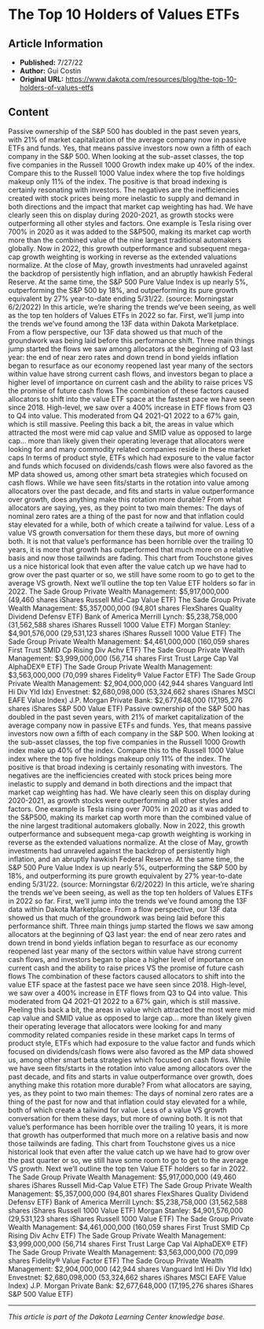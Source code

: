 # The Top 10 Holders of Values ETFs

## Article Information
- **Published:** 7/27/22
- **Author:** Gui Costin
- **Original URL:** https://www.dakota.com/resources/blog/the-top-10-holders-of-values-etfs

## Content

Passive ownership of the S&P 500 has doubled in the past seven years, with 21% of market capitalization of the average company now in passive ETFs and funds. Yes, that means passive investors now own a fifth of each company in the S&P 500. When looking at the sub-asset classes, the top five companies in the Russell 1000 Growth index make up 40% of the index. Compare this to the Russell 1000 Value index where the top five holdings makeup only 11% of the index. The positive is that broad indexing is certainly resonating with investors. The negatives are the inefficiencies created with stock prices being more inelastic to supply and demand in both directions and the impact that market cap weighting has had. We have clearly seen this on display during 2020-2021, as growth stocks were outperforming all other styles and factors. One example is Tesla rising over 700% in 2020 as it was added to the S&P500, making its market cap worth more than the combined value of the nine largest traditional automakers globally. Now in 2022, this growth outperformance and subsequent mega-cap growth weighting is working in reverse as the extended valuations normalize. At the close of May, growth investments had unraveled against the backdrop of persistently high inflation, and an abruptly hawkish Federal Reserve. At the same time, the S&P 500 Pure Value Index is up nearly 5%, outperforming the S&P 500 by 18%, and outperforming its pure growth equivalent by 27% year-to-date ending 5/31/22. (source: Morningstar 6/2/2022) In this article, we’re sharing the trends we’ve been seeing, as well as the top ten holders of Values ETFs in 2022 so far. First, we’ll jump into the trends we’ve found among the 13F data within Dakota Marketplace. From a flow perspective, our 13F data showed us that much of the groundwork was being laid before this performance shift. Three main things jump started the flows we saw among allocators at the beginning of Q3 last year: the end of near zero rates and down trend in bond yields inflation began to resurface as our economy reopened last year many of the sectors within value have strong current cash flows, and investors began to place a higher level of importance on current cash and the ability to raise prices VS the promise of future cash flows The combination of these factors caused allocators to shift into the value ETF space at the fastest pace we have seen since 2018. High-level, we saw over a 400% increase in ETF flows from Q3 to Q4 into value. This moderated from Q4 2021-Q1 2022 to a 67% gain, which is still massive. Peeling this back a bit, the areas in value which attracted the most were mid cap value and SMID value as opposed to large cap… more than likely given their operating leverage that allocators were looking for and many commodity related companies reside in these market caps In terms of product style, ETFs which had exposure to the value factor and funds which focused on dividends/cash flows were also favored as the MP data showed us, among other smart beta strategies which focused on cash flows. While we have seen fits/starts in the rotation into value among allocators over the past decade, and fits and starts in value outperformance over growth, does anything make this rotation more durable? From what allocators are saying, yes, as they point to two main themes: The days of nominal zero rates are a thing of the past for now and that inflation could stay elevated for a while, both of which create a tailwind for value. Less of a value VS growth conversation for them these days, but more of owning both. It is not that value’s performance has been horrible over the trailing 10 years, it is more that growth has outperformed that much more on a relative basis and now those tailwinds are fading. This chart from Touchstone gives us a nice historical look that even after the value catch up we have had to grow over the past quarter or so, we still have some room to go to get to the average VS growth. Next we’ll outline the top ten Value ETF holders so far in 2022. The Sade Group Private Wealth Management: $5,917,000,000 (49,460 shares iShares Russell Mid-Cap Value ETF) The Sade Group Private Wealth Management: $5,357,000,000 (94,801 shares FlexShares Quality Dividend Defensv ETF) Bank of America Merrill Lynch: $5,238,758,000 (31,562,588 shares iShares Russell 1000 Value ETF) Morgan Stanley: $4,901,576,000 (29,531,123 shares iShares Russell 1000 Value ETF) The Sade Group Private Wealth Management: $4,461,000,000 (160,059 shares First Trust SMID Cp Rising Div Achv ETF) The Sade Group Private Wealth Management: $3,999,000,000 (56,714 shares First Trust Large Cap Val AlphaDEX® ETF) The Sade Group Private Wealth Management: $3,563,000,000 (70,099 shares Fidelity® Value Factor ETF) The Sade Group Private Wealth Management: $2,904,000,000 (42,944 shares Vanguard Intl Hi Div Yld Idx) Envestnet: $2,680,098,000 (53,324,662 shares iShares MSCI EAFE Value Index) J.P. Morgan Private Bank: $2,677,648,000 (17,195,276 shares iShares S&P 500 Value ETF) Passive ownership of the S&P 500 has doubled in the past seven years, with 21% of market capitalization of the average company now in passive ETFs and funds. Yes, that means passive investors now own a fifth of each company in the S&P 500. When looking at the sub-asset classes, the top five companies in the Russell 1000 Growth index make up 40% of the index. Compare this to the Russell 1000 Value index where the top five holdings makeup only 11% of the index. The positive is that broad indexing is certainly resonating with investors. The negatives are the inefficiencies created with stock prices being more inelastic to supply and demand in both directions and the impact that market cap weighting has had. We have clearly seen this on display during 2020-2021, as growth stocks were outperforming all other styles and factors. One example is Tesla rising over 700% in 2020 as it was added to the S&P500, making its market cap worth more than the combined value of the nine largest traditional automakers globally. Now in 2022, this growth outperformance and subsequent mega-cap growth weighting is working in reverse as the extended valuations normalize. At the close of May, growth investments had unraveled against the backdrop of persistently high inflation, and an abruptly hawkish Federal Reserve. At the same time, the S&P 500 Pure Value Index is up nearly 5%, outperforming the S&P 500 by 18%, and outperforming its pure growth equivalent by 27% year-to-date ending 5/31/22. (source: Morningstar 6/2/2022) In this article, we’re sharing the trends we’ve been seeing, as well as the top ten holders of Values ETFs in 2022 so far. First, we’ll jump into the trends we’ve found among the 13F data within Dakota Marketplace. From a flow perspective, our 13F data showed us that much of the groundwork was being laid before this performance shift. Three main things jump started the flows we saw among allocators at the beginning of Q3 last year: the end of near zero rates and down trend in bond yields inflation began to resurface as our economy reopened last year many of the sectors within value have strong current cash flows, and investors began to place a higher level of importance on current cash and the ability to raise prices VS the promise of future cash flows The combination of these factors caused allocators to shift into the value ETF space at the fastest pace we have seen since 2018. High-level, we saw over a 400% increase in ETF flows from Q3 to Q4 into value. This moderated from Q4 2021-Q1 2022 to a 67% gain, which is still massive. Peeling this back a bit, the areas in value which attracted the most were mid cap value and SMID value as opposed to large cap… more than likely given their operating leverage that allocators were looking for and many commodity related companies reside in these market caps In terms of product style, ETFs which had exposure to the value factor and funds which focused on dividends/cash flows were also favored as the MP data showed us, among other smart beta strategies which focused on cash flows. While we have seen fits/starts in the rotation into value among allocators over the past decade, and fits and starts in value outperformance over growth, does anything make this rotation more durable? From what allocators are saying, yes, as they point to two main themes: The days of nominal zero rates are a thing of the past for now and that inflation could stay elevated for a while, both of which create a tailwind for value. Less of a value VS growth conversation for them these days, but more of owning both. It is not that value’s performance has been horrible over the trailing 10 years, it is more that growth has outperformed that much more on a relative basis and now those tailwinds are fading. This chart from Touchstone gives us a nice historical look that even after the value catch up we have had to grow over the past quarter or so, we still have some room to go to get to the average VS growth. Next we’ll outline the top ten Value ETF holders so far in 2022. The Sade Group Private Wealth Management: $5,917,000,000 (49,460 shares iShares Russell Mid-Cap Value ETF) The Sade Group Private Wealth Management: $5,357,000,000 (94,801 shares FlexShares Quality Dividend Defensv ETF) Bank of America Merrill Lynch: $5,238,758,000 (31,562,588 shares iShares Russell 1000 Value ETF) Morgan Stanley: $4,901,576,000 (29,531,123 shares iShares Russell 1000 Value ETF) The Sade Group Private Wealth Management: $4,461,000,000 (160,059 shares First Trust SMID Cp Rising Div Achv ETF) The Sade Group Private Wealth Management: $3,999,000,000 (56,714 shares First Trust Large Cap Val AlphaDEX® ETF) The Sade Group Private Wealth Management: $3,563,000,000 (70,099 shares Fidelity® Value Factor ETF) The Sade Group Private Wealth Management: $2,904,000,000 (42,944 shares Vanguard Intl Hi Div Yld Idx) Envestnet: $2,680,098,000 (53,324,662 shares iShares MSCI EAFE Value Index) J.P. Morgan Private Bank: $2,677,648,000 (17,195,276 shares iShares S&P 500 Value ETF)

---

*This article is part of the Dakota Learning Center knowledge base.*
